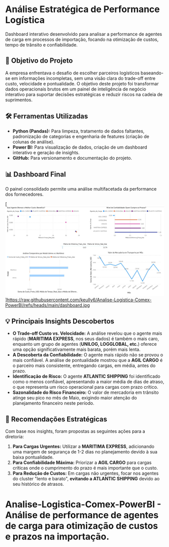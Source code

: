 # Análise Estratégica de Performance Logística

Dashboard interativo desenvolvido para analisar a performance de agentes de carga em processos de importação, focando na otimização de custos, tempo de trânsito e confiabilidade.

## 🎯 Objetivo do Projeto

A empresa enfrentava o desafio de escolher parceiros logísticos baseando-se em informações incompletas, sem uma visão clara do trade-off entre custo, velocidade e pontualidade. O objetivo deste projeto foi transformar dados operacionais brutos em um painel de inteligência de negócio interativo para suportar decisões estratégicas e reduzir riscos na cadeia de suprimentos.

## 🛠️ Ferramentas Utilizadas
* **Python (Pandas):** Para limpeza, tratamento de dados faltantes, padronização de categorias e engenharia de features (criação de colunas de análise).
* **Power BI:** Para visualização de dados, criação de um dashboard interativo e geração de insights.
* **GitHub:** Para versionamento e documentação do projeto.

## 📊 Dashboard Final
O painel consolidado permite uma análise multifacetada da performance dos fornecedores.

[![Dashboard de Análise Logística](dashboard.jpg)]https://raw.githubusercontent.com/keully6/Analise-Logistica-Comex-PowerBI/refs/heads/main/dashboard.jpg

## 💡 Principais Insights Descobertos

* **O Trade-off Custo vs. Velocidade:** A análise revelou que o agente mais rápido (**MARITIMA EXPRESS**, nos seus dados) é também o mais caro, enquanto um grupo de agentes (**UNILOG, LOGGLOBAL, etc.**) oferece uma opção significativamente mais barata, porém mais lenta.
* **A Descoberta da Confiabilidade:** O agente mais rápido não se provou o mais confiável. A análise de pontualidade mostrou que a **AGIL CARGO** é o parceiro mais consistente, entregando cargas, em média, antes do prazo.
* **Identificação de Risco:** O agente **ATLANTIC SHIPPING** foi identificado como o menos confiável, apresentando a maior média de dias de atraso, o que representa um risco operacional para cargas com prazo crítico.
* **Sazonalidade do Risco Financeiro:** O valor de mercadoria em trânsito atinge seu pico no mês de Maio, exigindo maior atenção do planejamento financeiro neste período.

## 🚀 Recomendações Estratégicas

Com base nos insights, foram propostas as seguintes ações para a diretoria:

1.  **Para Cargas Urgentes:** Utilizar a **MARITIMA EXPRESS**, adicionando uma margem de segurança de 1-2 dias no planejamento devido à sua baixa pontualidade.
2.  **Para Confiabilidade Máxima:** Priorizar a **AGIL CARGO** para cargas críticas onde o cumprimento do prazo é mais importante que o custo.
3.  **Para Redução de Custos:** Em cargas não urgentes, focar nos agentes do cluster "lento e barato", **evitando a ATLANTIC SHIPPING** devido ao seu histórico de atrasos.
   # Analise-Logistica-Comex-PowerBI - Análise de performance de agentes de carga para otimização de custos e prazos na importação.
